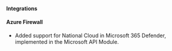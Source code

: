 #### Integrations

#### Azure Firewall

- Added support for National Cloud in Microsoft 365 Defender, implemented in the Microsoft API Module.